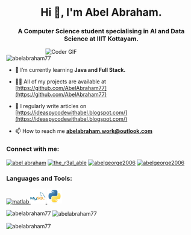<h1 align="center">Hi 👋, I'm Abel Abraham.</h1>
<h3 align="center">A Computer Science student specialising in AI and Data Science at IIIT Kottayam.</h3>

<img align="right" alt="Coder GIF" width=400 src="https://cdn.dribbble.com/users/730703/screenshots/6581243/avento.gif"/>

<p align="left"> <img src="https://komarev.com/ghpvc/?username=abelabraham77&label=Profile%20views&color=0e75b6&style=flat" alt="abelabraham77" /> </p>

- 🌱 I’m currently learning **Java and Full Stack.**

- 👨‍💻 All of my projects are available at [https://github.com/AbelAbraham77](https://github.com/AbelAbraham77)

- 📝 I regularly write articles on [https://ideaspycodewithabel.blogspot.com/](https://ideaspycodewithabel.blogspot.com/)

- 📫 How to reach me **abelabraham.work@outlook.com**

<h3 align="left">Connect with me:</h3>
<p align="left">
<a href="https://linkedin.com/in/abel abraham" target="blank"><img align="center" src="https://raw.githubusercontent.com/rahuldkjain/github-profile-readme-generator/master/src/images/icons/Social/linked-in-alt.svg" alt="abel abraham" height="30" width="40" /></a>
<a href="https://instagram.com/the_r3al_able" target="blank"><img align="center" src="https://raw.githubusercontent.com/rahuldkjain/github-profile-readme-generator/master/src/images/icons/Social/instagram.svg" alt="the_r3al_able" height="30" width="40" /></a>
<a href="https://www.hackerrank.com/abelgeorge2006" target="blank"><img align="center" src="https://raw.githubusercontent.com/rahuldkjain/github-profile-readme-generator/master/src/images/icons/Social/hackerrank.svg" alt="abelgeorge2006" height="30" width="40" /></a>
<a href="https://www.leetcode.com/abelgeorge2006" target="blank"><img align="center" src="https://raw.githubusercontent.com/rahuldkjain/github-profile-readme-generator/master/src/images/icons/Social/leet-code.svg" alt="abelgeorge2006" height="30" width="40" /></a>
</p>

<h3 align="left">Languages and Tools:</h3>
<p align="left"> <a href="https://www.mathworks.com/" target="_blank" rel="noreferrer"> <img src="https://upload.wikimedia.org/wikipedia/commons/2/21/Matlab_Logo.png" alt="matlab" width="40" height="40"/> </a> <a href="https://www.mysql.com/" target="_blank" rel="noreferrer"> <img src="https://raw.githubusercontent.com/devicons/devicon/master/icons/mysql/mysql-original-wordmark.svg" alt="mysql" width="40" height="40"/> </a> <a href="https://www.python.org" target="_blank" rel="noreferrer"> <img src="https://raw.githubusercontent.com/devicons/devicon/master/icons/python/python-original.svg" alt="python" width="40" height="40"/> </a> </p>

<p><img align="left" src="https://github-readme-stats.vercel.app/api/top-langs?username=abelabraham77&show_icons=true&locale=en&layout=compact" alt="abelabraham77" /></p>

<p>&nbsp;<img align="center" src="https://github-readme-stats.vercel.app/api?username=abelabraham77&show_icons=true&locale=en" alt="abelabraham77" /></p>

<p><img align="center" src="https://github-readme-streak-stats.herokuapp.com/?user=abelabraham77&" alt="abelabraham77" /></p>

